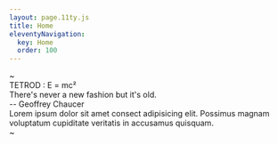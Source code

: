 ```yaml
---
layout: page.11ty.js
title: Home
eleventyNavigation:
  key: Home
  order: 100
---
```


<div class="bg-cover bg-sch2">

<div class="mb-32 text-center">~</div>

<div class="m-16">
  <div class="text-3xl font-extrabold text-center">
    <span class="text-teal-400">TETROD</span>
    <span>: E = mc&#178;</span>
  </div>
</div>

<div class="text-2xl m-8 text-center">
  <div>There's never a new fashion but it's old.</div>
  <div> -- Geoffrey Chaucer</div>
</div>

<div class="text-1xl font-extrabold m-8 text-center">
  Lorem ipsum dolor sit amet consect adipisicing elit. Possimus magnam voluptatum cupiditate veritatis in accusamus quisquam.
</div>

<div class="mt-32 text-center">~</div>

</div>
</div>
